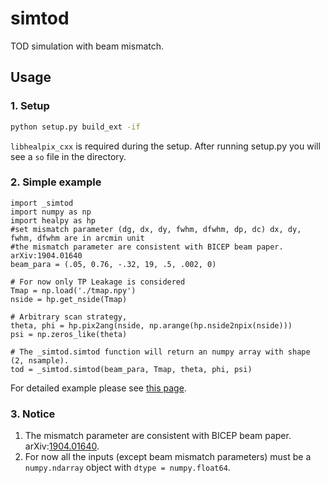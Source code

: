 # simtod
TOD simulation with beam mismatch.

## Usage
### 1. Setup
```sh
python setup.py build_ext -if
```
```libhealpix_cxx``` is required during the setup.
After running setup.py you will see a ```so``` file in the directory.

### 2. Simple example
```python3
import _simtod
import numpy as np
import healpy as hp
#set mismatch parameter (dg, dx, dy, fwhm, dfwhm, dp, dc) dx, dy, fwhm, dfwhm are in arcmin unit
#the mismatch parameter are consistent with BICEP beam paper. arXiv:1904.01640
beam_para = (.05, 0.76, -.32, 19, .5, .002, 0)

# For now only TP Leakage is considered
Tmap = np.load('./tmap.npy')
nside = hp.get_nside(Tmap)

# Arbitrary scan strategy, 
theta, phi = hp.pix2ang(nside, np.arange(hp.nside2npix(nside)))
psi = np.zeros_like(theta)

# The _simtod.simtod function will return an numpy array with shape (2, nsample).
tod = _simtod.simtod(beam_para, Tmap, theta, phi, psi)
```
For detailed example please see [this page](example/example.ipynb).

### 3. Notice

  1. The mismatch parameter are consistent with BICEP beam paper. arXiv:[1904.01640](https://arxiv.org/abs/1904.01640).
  2. For now all the inputs (except beam mismatch parameters) must be a ```numpy.ndarray``` object with ```dtype = numpy.float64```. 
